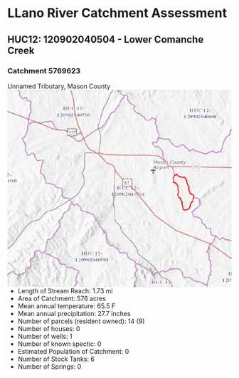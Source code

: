 # LLano River Catchment Assessment
## HUC12: 120902040504 - Lower Comanche Creek
### Catchment 5769623 
Unnamed Tributary, Mason County
<img style="float: right;" src="/images/CommancheCreekExample1.png">

* Length of Stream Reach: 1.73 mi
* Area of Catchment: 576 acres
* Mean annual temperature: 65.5 F
* Mean annual precipitation: 27.7 inches
* Number of parcels (resident owned): 14 (9)
* Number of houses: 0
* Number of wells: 1
* Number of known spectic: 0
* Estimated Population of Catchment: 0
* Number of Stock Tanks: 6
* Number of Springs: 0
